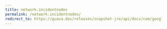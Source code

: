 ```yaml
---
title: network.incidentnodes
permalink: /network.incidentnodes/
redirect_to: https://guava.dev/releases/snapshot-jre/api/docs/com/google/common/graph/Network.html#incidentNodes-E-
---
```

